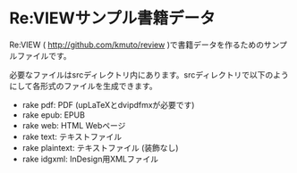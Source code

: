 # Re:VIEWサンプル書籍データ

Re:VIEW ( http://github.com/kmuto/review )で書籍データを作るためのサンプルファイルです。

必要なファイルはsrcディレクトリ内にあります。srcディレクトリで以下のようにして各形式のファイルを生成できます。

- rake pdf: PDF (upLaTeXとdvipdfmxが必要です)
- rake epub: EPUB
- rake web: HTML Webページ
- rake text: テキストファイル
- rake plaintext: テキストファイル (装飾なし)
- rake idgxml: InDesign用XMLファイル

